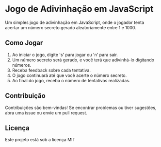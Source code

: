 # Jogo de Adivinhação em JavaScript

Um simples jogo de adivinhação em JavaScript, onde o jogador tenta acertar um número secreto gerado aleatoriamente entre 1 e 1000.

## Como Jogar

1. Ao iniciar o jogo, digite 's' para jogar ou 'n' para sair.
2. Um número secreto será gerado, e você terá que adivinhá-lo digitando números.
3. Receba feedback sobre cada tentativa.
4. O jogo continuará até que você acerte o número secreto.
5. Ao final do jogo, receba o número de tentativas realizadas.

## Contribuição

Contribuições são bem-vindas! Se encontrar problemas ou tiver sugestões, abra uma issue ou envie um pull request.

## Licença

Este projeto está sob a licença MIT
